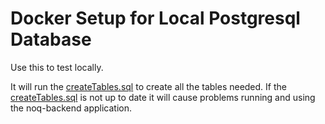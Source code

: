 # Docker Setup for Local Postgresql Database
Use this to test locally.

It will run the [createTables.sql](..%2F..%2F..%2Fsrc%2Fmain%2Fresources%2Fddl%2FcreateTables.sql) to create all the tables needed. If the [createTables.sql](..%2F..%2F..%2Fsrc%2Fmain%2Fresources%2Fddl%2FcreateTables.sql) is not up to date it will cause problems running and using the noq-backend application.

